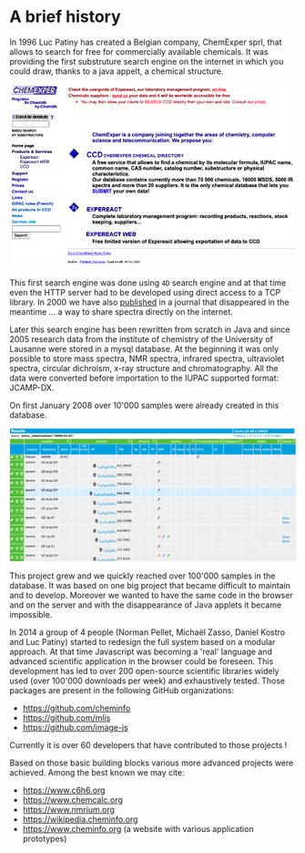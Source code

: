 # A brief history

In 1996 Luc Patiny has created a Belgian company, ChemExper sprl, that allows to search for free for commercially available chemicals. It was providing the first substruture search engine on the internet in which you could draw, thanks to a java appelt, a chemical structure.

![ccd.png](ccd.png)

This first search engine was done using `4D` search engine and at that time even the HTTP server had to be developed using direct access to a TCP library. In 2000 we have also [published](sharing-products.pdf) in a journal that disappeared in the meantime ... a way to share spectra directly on the internet.

Later this search engine has been rewritten from scratch in Java and since 2005 research data from the institute of chemistry of the University of Lausanne were stored in a mysql database. At the beginning it was only possible to store mass spectra, NMR spectra, infrared spectra, ultraviolet spectra, circular dichroism, x-ray structure and chromatography. All the data were converted before importation to the IUPAC supported format: JCAMP-DX.

On first January 2008 over 10'000 samples were already created in this database.

![2008.png](2008.png)

This project grew and we quickly reached over 100'000 samples in the database. It was based on one big project that became difficult to maintain and to develop. Moreover we wanted to have the same code in the browser and on the server and with the disappearance of Java applets it became impossible.

In 2014 a group of 4 people (Norman Pellet, Michaël Zasso, Daniel Kostro and Luc Patiny) started to redesign the full system based on a modular approach. At that time Javascript was becoming a 'real' language and advanced scientific application in the browser could be foreseen. This development has led to over 200 open-source scientific libraries widely used (over 100'000 downloads per week) and exhaustively tested. Those packages are present in the following GitHub organizations:

- https://github.com/cheminfo
- https://github.com/mljs
- https://github.com/image-js

Currently it is over 60 developers that have contributed to those projects !

Based on those basic building blocks various more advanced projects were achieved. Among the best known we may cite:

- https://www.c6h6.org
- https://www.chemcalc.org
- https://www.nmrium.org
- https://wikipedia.cheminfo.org
- https://www.cheminfo.org (a website with various application prototypes)

